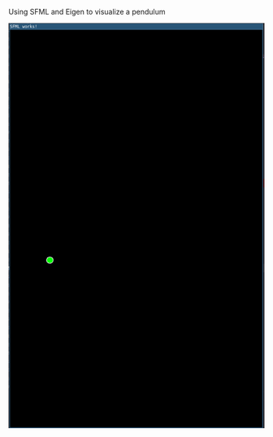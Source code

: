 Using SFML and Eigen to visualize a pendulum

![enter image description here](https://raw.githubusercontent.com/alifele/C-and-CPP/master/Vsualization%20with%20SFML/Pendulum/image/pendulum.png)

